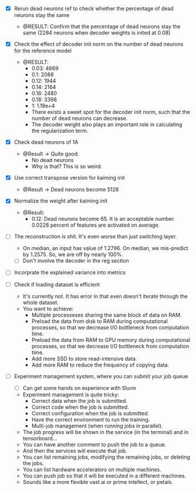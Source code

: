 - [x] Rerun dead neurons ref to check whether the percentage of dead neurons stay the same
    - @RESULT: Confirm that the percentage of dead neurons stay the same (2284 neurons when decoder weights is inited at 0.08)
- [x] Check the effect of decoder init norm on the number of dead neurons for the reference model
    - @RESULT:
        - 0.03: 4669
        - 0.1: 2088
        - 0.12: 1944
        - 0.14: 2164
        - 0.16: 2480
        - 0.18: 3398
        - 1: 1.18e+4
        - There exists a sweet spot for the decoder init norm, such that the number of dead neurons can decrease.
        - The decoder weight also plays an important role in calculating the regularization term.
- [x] Check dead neurons of 1A
    - @Result -> Quite good.
        - No dead neurons
        - Why is that? This is so weird.
- [x] Use correct transpose version for kaiming init
    - @Result -> Dead neurons become 5128
- [x] Normalize the weight after kaiming init
    - @Result:
        - 0.12: Dead neurons become 65. It is an acceptable number. 0.0228
          percent of features are activated on average.
- [ ] The reconstruction is shit. It's even worse than just switching layer.
    - On median, an input has value of 1.2796. On median, we mis-predict by 1.2575. So, we are off by nearly 100%.
    - [ ] Don't involve the decoder in the reg section
- [ ] Incorprate the explained variance into metrics
- [ ] Check if loading dataset is efficient
    - It's currently not. It has error in that even doesn't iterate through the whole dataset.
    - You want to achieve:
        - Multiple processeses sharing the same block of data on RAM.
        - Preload the data from disk to RAM during computational processes, so that we decrease I/O bottleneck from computation time.
        - Preload the data from RAM to GPU memory during computational processes, so that we decrease I/O bottleneck from computation time.
        - Add more SSD to store read-intensive data.
        - Add more RAM to reduce the frequency of copying data.

- [ ] Experiment management system, where you can submit your job queue
    - [ ] Can get some hands on experience with Slurm
    - Experiment management is quite tricky:
        - Correct data when the job is submitted.
        - Correct code when the job is submitted.
        - Correct configuration when the job is submitted.
        - Have the correct environment to run the training.
        - Multi-job management (when running jobs in parallel).
    - The job progress will be shown in the service (in the terminal) and in
      tensorboard...
    - You can have another comment to push the job to a queue.
    - And then the services will execute that job.
    - You can list remaining jobs, modifying the remaining jobs, or deleting the jobs.
    - You can list hardware accelerators on multiple machines.
    - You can push job so that it will be executed in a different machines.
    - Sounds like a more flexible vast.ai or prime intellect, or petals.

